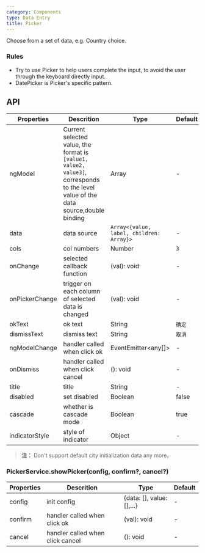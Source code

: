```yaml
---
category: Components
type: Data Entry
title: Picker
---
```


Choose from a set of data, e.g. Country choice.

### Rules
- Try to use Picker to help users complete the input, to avoid the user through the keyboard directly input.
- DatePicker is Picker's specific pattern.

## API

Properties | Descrition | Type | Default
-----------|------------|------|--------
| ngModel | Current selected value, the format is `[value1, value2, value3]`, corresponds to the level value of the data source,double binding | Array | - |
| data    | data source      | `Array<{value, label, children: Array}>` |   -  |
| cols    | col numbers   | Number |  `3`  |
| onChange | selected callback function | (val): void | - |
| onPickerChange | trigger on each column of selected data is changed  | (val): void | - |
| okText  | ok text | String |  `确定`  |
| dismissText  | dismiss text | String |  `取消`  |
| ngModelChange | handler called when click ok | EventEmitter<any[]>  |  - |
| onDismiss  | handler called when click cancel | (): void  |  -  |
| title  | title | String | - |
| disabled  | set disabled | Boolean | false |
| cascade  | whether is cascade mode | Boolean | true |
| indicatorStyle  | style of indicator | Object | - |

> **注：** Don't support default city initialization data any more。

### PickerService.showPicker(config, confirm?, cancel?)
Properties | Descrition | Type | Default
-----------|------------|------|--------
| config    | init config       | {data: [], value: [],...}    | -           |
| confirm    | handler called when click ok       | (val): void     | -           |
| cancel    | handler called when click cancel       | (): void     | -           |
